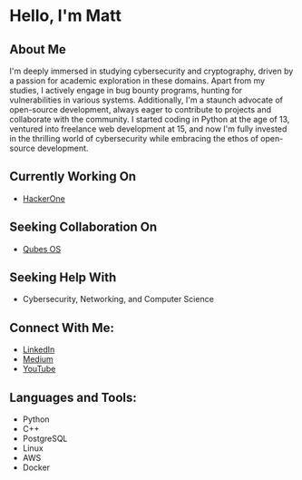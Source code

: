 # Hello, I'm Matt

## About Me
I'm deeply immersed in studying cybersecurity and cryptography, driven by a passion for academic exploration in these domains. Apart from my studies, I actively engage in bug bounty programs, hunting for vulnerabilities in various systems. Additionally, I'm a staunch advocate of open-source development, always eager to contribute to projects and collaborate with the community. I started coding in Python at the age of 13, ventured into freelance web development at 15, and now I'm fully invested in the thrilling world of cybersecurity while embracing the ethos of open-source development.

## Currently Working On
- [HackerOne](https://www.hackerone.com/)

## Seeking Collaboration On
- [Qubes OS](https://www.qubes-os.org/)

## Seeking Help With
- Cybersecurity, Networking, and Computer Science

## Connect With Me:
- [LinkedIn](https://linkedin.com/in/mattsalves)
- [Medium](https://medium.com/@mattsalves)
- [YouTube](https://www.youtube.com/@mattsalves)

## Languages and Tools:
- Python
- C++
- PostgreSQL
- Linux
- AWS
- Docker
